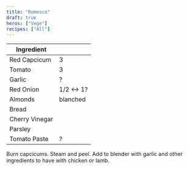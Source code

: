 ```yaml
---
title: "Romesco"
draft: true
heros: ["Vege"]
recipes: ["All"]
---
```


| Ingredient |  |
| ----- | ----- |
| Red Capcicum |  3 |
| Tomato |  3 |
| Garlic | ? |
| Red Onion |  1/2 <-> 1? |
| Almonds | blanched |
| Bread |  |
| Cherry Vinegar |  |
| Parsley |  |
| Tomato Paste |  ? |


Burn capcicums. Steam and peel. Add to blender with garlic and other ingredients to have with chicken or lamb.